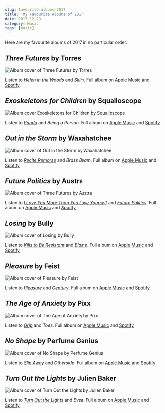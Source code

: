 ```yaml
---
slug: favourite-albums-2017
title: 'My Favourite Albums of 2017'
date: 2017-12-29
category: Music
tags: [music]
---
```


Here are my favourite albums of 2017 in no particular order.

## _Three Futures_ by Torres

![Album cover of Three Futures by Torres](./torres-three-futures.jpg)

Listen to _[Helen in the Woods](https://www.youtube.com/watch?v=MmGSNrg6bM0)_ and _[Skim](https://www.youtube.com/watch?v=9mSaYRd3iIo)_.
Full album on [Apple Music](https://geo.itunes.apple.com/at/album/three-futures/1254465509?uo=4&app=music&at=11lSjE&ct=florianec) and
[Spotify](https://open.spotify.com/album/72UTdoI3apw6Hvu5GhAkyp).

## _Exoskeletons for Children_ by Squalloscope

![Album cover Exoskeletons for Children by Squalloscope](./squalloscope-exoskeletons-for-children.jpg)

Listen to _[Pando](https://www.youtube.com/watch?v=GXE05kMWF7w)_ and _Being a Person_.
Full album on [Apple Music](https://geo.itunes.apple.com/at/album/exoskeletons-for-children/1274009897?uo=4&app=music&at=11lSjE&ct=florianec) and [Spotify](https://open.spotify.com/album/5OMnwJbgjgrfEJLfH4Ff84)

## _Out in the Storm_ by Waxahatchee

![Album cover of Out in the Storm by Waxahatchee](./waxahatchee-out-in-the-storm.jpg)

Listen to _[Recite Remorse](https://www.youtube.com/watch?v=zDiIhwGBIig)_ and _Brass Beam_.
Full album on [Apple Music](https://geo.itunes.apple.com/at/album/out-in-the-storm/1222694400?uo=4&app=music&at=11lSjE&ct=florianec) and [Spotify](https://open.spotify.com/album/66XOr2J6gjRe5vtAxrPPli)

## _Future Politics_ by Austra

![Album cover of Three Futures by Austra](./austra-future-politics.jpg)

Listen to _[I Love You More Than You Love Yourself](https://www.youtube.com/watch?v=AE9ePc0OTjs)_ and _[Future Politics](https://www.youtube.com/watch?v=1fiacjVTorc)_.
Full album on [Apple Music](https://geo.itunes.apple.com/at/album/future-politics/1159392535?uo=4&app=music&at=11lSjE&ct=florianec) and [Spotify](https://open.spotify.com/album/5Qwuw7s1jPcObpL21OJ6IC)

## _Losing_ by Bully

![Album cover of Losing by Bully](./bully-losing.jpg)

Listen to _[Kills to Be Resistant](https://www.youtube.com/watch?v=cia7HOYxj8w)_ and _[Blame](https://www.youtube.com/watch?v=Og401wXXmJk)_.
Full album on [Apple Music](https://geo.itunes.apple.com/at/album/losing/1258294480?uo=4&app=music&at=11lSjE&ct=florianec) and [Spotify](https://open.spotify.com/album/0T5W8q4JXryl3iiogSJ0zC)

## _Pleasure_ by Feist

![Album cover of Pleasure by Feist](./feist-pleasure.jpg)

Listen to _[Pleasure](https://www.youtube.com/watch?v=9Yw1pih-vNw)_ and _[Century](https://www.youtube.com/watch?v=0xQoem0ApXc)_.
Full album on [Apple Music](https://geo.itunes.apple.com/at/album/pleasure/1213564870?uo=4&app=music&at=11lSjE&ct=florianec) and [Spotify](https://open.spotify.com/album/5DLqMDgi1dFGJP6Zxb2sVd)

## _The Age of Anxiety_ by Pixx

![Album cover of The Age of Anxiety by Pixx](./pixx-the-age-of-anxiety.jpg)

Listen to _[Grip](https://www.youtube.com/watch?v=M4kONnKvqG0)_ and _Toes_.
Full album on [Apple Music](https://geo.itunes.apple.com/at/album/the-age-of-anxiety/1199496741?uo=4&app=music&at=11lSjE&ct=florianec) and [Spotify](https://open.spotify.com/album/3KeqGzQhJKG9I08Wws8KXw)

## _No Shape_ by Perfume Genius

![Album cover of No Shape by Perfume Genius](./perfume-genius-no-shape.jpg)

Listen to _[Slip Away](https://www.youtube.com/watch?v=-EVhFTw4igw)_ and _Otherside_.
Full album on [Apple Music](https://geo.itunes.apple.com/at/album/no-shape/1210458504?uo=4&app=music&at=11lSjE&ct=florianec) and [Spotify](https://open.spotify.com/album/7awgq3vvlsIeA7dZduR9x4)

## _Turn Out the Lights_ by Julien Baker

![Album cover of Turn Out the Lights by Julien Baker](./julien-baker-turn-out-the-lights.jpg)

Listen to <a href="https://www.youtube.com/watch?v=xV1dMqeb4_U"><em>Turn Out the Lights</em></a> and _Even_.
Full album on [Apple Music](https://geo.itunes.apple.com/at/album/turn-out-the-lights/1265246504?uo=4&app=music&at=11lSjE&ct=florianec) and [Spotify](https://open.spotify.com/album/3uIsEwFYYV4rwRssSEJ8Lb)
